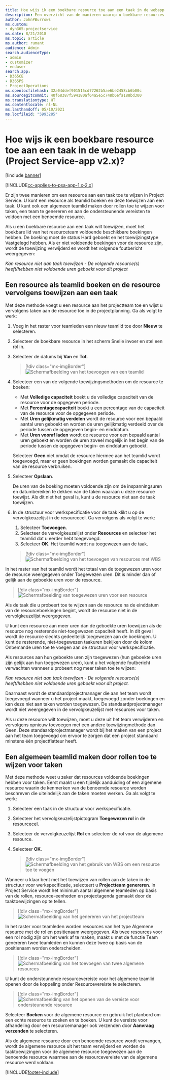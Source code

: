 ```yaml
---
title: Hoe wijs ik een boekbare resource toe aan een taak in de webapp
description: Een overzicht van de manieren waarop u boekbare resources kunt toewijzen.
author: JohnPBurrows
ms.custom:
- dyn365-projectservice
ms.date: 8/21/2018
ms.topic: article
ms.author: rumant
audience: Admin
search.audienceType:
- admin
- customizer
- enduser
search.app:
- D365CE
- D365PS
- ProjectOperations
ms.openlocfilehash: 32a04ddef901515cd77262b5ae6be2458cb6b00c
ms.sourcegitcommit: 40f68387f594180af64a5e5c748b6efa188bd300
ms.translationtype: HT
ms.contentlocale: nl-NL
ms.lasthandoff: 05/10/2021
ms.locfileid: "5993285"
---
```

# <a name="how-do-i-assign-a-bookable-resource-to-a-task-in-the-web-app-project-service-app-v2x"></a>Hoe wijs ik een boekbare resource toe aan een taak in de webapp (Project Service-app v2.x)?

[!include [banner](../includes/psa-now-project-operations.md)]

[!INCLUDE[cc-applies-to-psa-app-1.x-2.x](../includes/cc-applies-to-psa-app-1x-2x.md)]

Er zijn twee manieren om een resource aan een taak toe te wijzen in Project Service. U kunt een resource als teamlid boeken en deze toewijzen aan een taak. U kunt ook een algemeen teamlid maken door rollen toe te wijzen voor taken, een team te genereren en aan de ondersteunende vereisten te voldoen met een benoemde resource.

Als u een boekbare resource aan een taak wilt toewijzen, moet het boekbare lid van het resourceteam voldoende beschikbare boekingen hebben. De boeking moet de status Hard geboekt en het toewijzingstype Vastgelegd hebben. Als er niet voldoende boekingen voor de resource zijn, wordt de toewijzing verwijderd en wordt het volgende foutbericht weergegeven:

*Kan resource niet aan taak toewijzen - De volgende resource(s) heeft/hebben niet voldoende uren geboekt voor dit project*

## <a name="book-a-resource-as-a-team-member-and-then-assign-the-resource-to-a-task"></a>Een resource als teamlid boeken en de resource vervolgens toewijzen aan een taak

Met deze methode voegt u een resource aan het projectteam toe en wijst u vervolgens taken aan de resource toe in de projectplanning. Ga als volgt te werk:
1.  Voeg in het raster voor teamleden een nieuw teamlid toe door **Nieuw** te selecteren.
2.  Selecteer de boekbare resource in het scherm Snelle invoer en stel een rol in.
3.  Selecteer de datums bij **Van** en **Tot**.

    > [!div class="mx-imgBorder"] 
    > ![Schermafbeelding van het toevoegen van een teamlid](media/FAQ-Resources-to-Tasks2-1.png "Schermafbeelding van het toevoegen van een teamlid")
 
4.  Selecteer een van de volgende toewijzingsmethoden om de resource te boeken:
    - Met **Volledige capaciteit** boekt u de volledige capaciteit van de resource voor de opgegeven periode.
    - Met **Percentagecapaciteit** boekt u een percentage van de capaciteit van de resource voor de opgegeven periode.
    - Met **Uren gelijkmatig verdelen** wordt de resource voor een bepaald aantal uren geboekt en worden de uren gelijkmatig verdeeld over de periode tussen de opgegeven begin- en einddatum.
    - Met **Uren vooraf laden** wordt de resource voor een bepaald aantal uren geboekt en worden de uren zoveel mogelijk in het begin van de periode tussen de opgegeven begin- en einddatum geboekt.

    Selecteer **Geen** niet omdat de resource hiermee aan het teamlid wordt toegevoegd, maar er geen boekingen worden gemaakt die capaciteit van de resource verbruiken.
5.  Selecteer **Opslaan**.

    De uren van de boeking moeten voldoende zijn om de inspanningsuren en datumbereiken te dekken van de taken waaraan u deze resource toewijst. Als dit niet het geval is, kunt u de resource niet aan de taak toewijzen.

6.  In de structuur voor werkspecificatie voor de taak klikt u op de vervolgkeuzelijst in de resourcecel. Ga vervolgens als volgt te werk: 

    1. Selecteer **Toevoegen**.
    2. Selecteer de vervolgkeuzelijst onder **Resources** en selecteer het teamlid dat u eerder hebt toegevoegd.
    3. Selecteer **OK**. Het teamlid wordt nu toegewezen aan de taak.

    > [!div class="mx-imgBorder"] 
    > ![Schermafbeelding van het toevoegen van resources met WBS](media/FAQ-Resources-to-Tasks2-2.png "Schermafbeelding van het toevoegen van resources met WBS")
 
In het raster van het teamlid wordt het totaal van de toegewezen uren voor de resource weergegeven onder Toegewezen uren. Dit is minder dan of gelijk aan de geboekte uren voor de resource. 

> [!div class="mx-imgBorder"] 
> ![Schermafbeelding van toegewezen uren voor een resource](media/FAQ-Resources-to-Tasks2-3.png "Schermafbeelding van toegewezen uren voor een resource")
 
Als de taak die u probeert toe te wijzen aan de resource na de einddatum van de resourceboekingen begint, wordt de resource niet in de vervolgkeuzelijst weergegeven.

U kunt een resource aan meer uren dan de geboekte uren toewijzen als de resource nog resterende niet-toegewezen capaciteit heeft. In dit geval wordt de resource slechts gedeeltelijk toegewezen aan de boekingen. U kunt de resterende, niet-toegewezen taakuren bekijken door de kolom Onbemande uren toe te voegen aan de structuur voor werkspecificatie.

Als resources aan hun geboekte uren zijn toegewezen (hun geboekte uren zijn gelijk aan hun toegewezen uren), kunt u het volgende foutbericht verwachten wanneer u probeert nog meer taken toe te wijzen:

*Kan resource niet aan taak toewijzen - De volgende resource(s) heeft/hebben niet voldoende uren geboekt voor dit project.*

Daarnaast wordt de standaardprojectmanager die aan het team wordt toegevoegd wanneer u het project maakt, toegevoegd zonder boekingen en kan deze niet aan taken worden toegewezen. De standaardprojectmanager wordt niet weergegeven in de vervolgkeuzelijst met resources voor taken.

Als u deze resource wilt toewijzen, moet u deze uit het team verwijderen en vervolgens opnieuw toevoegen met een andere toewijzingmethode dan Geen. Deze standaardprojectmanager wordt bij het maken van een project aan het team toegevoegd om ervoor te zorgen dat een project standaard minstens één projectfiatteur heeft.

## <a name="create-a-generic-team-member-through-role-assignment-on-tasks"></a>Een algemeen teamlid maken door rollen toe te wijzen voor taken

Met deze methode weet u zeker dat resources voldoende boekingen hebben voor taken. Eerst maakt u een tijdelijk aanduiding of een algemene resource waarin de kenmerken van de benoemde resource worden beschreven die uiteindelijk aan de taken moeten werken. Ga als volgt te werk:

1. Selecteer een taak in de structuur voor werkspecificatie.
2. Selecteer het vervolgkeuzelijstpictogram **Toegewezen rol** in de resourcecel.
3. Selecteer de vervolgkeuzelijst **Rol** en selecteer de rol voor de algemene resource.
4. Selecteer **OK**.

    > [!div class="mx-imgBorder"] 
    > ![Schermafbeelding van het gebruik van WBS om een resource toe te voegen](media/FAQ-Resources-to-Tasks2-4.png "Schermafbeelding van het gebruik van WBS om een resource toe te voegen")
 
Wanneer u klaar bent met het toewijzen van rollen aan de taken in de structuur voor werkspecificatie, selecteert u **Projectteam genereren**. In Project Service wordt het minimum aantal algemene teamleden op basis van de rollen, resource-eenheden en projectagenda gemaakt door de taaktoewijzingen op te tellen.

> [!div class="mx-imgBorder"] 
> ![Schermafbeelding van het genereren van het projectteam](media/FAQ-Resources-to-Tasks2-5.png "Schermafbeelding van het genereren van het projectteam")
 
In het raster voor teamleden worden resources van het type Algemene resource met de rol en positienaam weergegeven. Als twee resources voor een rol nodig zijn om het werk af te maken, maakt u met de functie Team genereren twee teamleden en kunnen deze twee op basis van de positienaam worden onderscheiden.

> [!div class="mx-imgBorder"] 
> ![Schermafbeelding van het toevoegen van twee algemene resources](media/FAQ-Resources-to-Tasks2-6.png "Schermafbeelding van het toevoegen van twee algemene resources")
 
U kunt de ondersteunende resourcevereiste voor het algemene teamlid openen door de koppeling onder Resourcevereiste te selecteren.

> [!div class="mx-imgBorder"] 
> ![Schermafbeelding van het openen van de vereiste voor ondersteunende resource](media/FAQ-Resources-to-Tasks2-7.png "Schermafbeelding van het openen van de vereiste voor ondersteunende resource")

Selecteer **Boeken** voor de algemene resource en gebruik het planbord om een echte resource te zoeken en te boeken. U kunt de vereiste voor afhandeling door een resourcemanager ook verzenden door **Aanvraag verzenden** te selecteren.

Als de algemene resource door een benoemde resource wordt vervangen, wordt de algemene resource uit het team verwijderd en worden de taaktoewijzingen voor de algemene resource toegewezen aan de benoemde resource waarmee aan de resourcevereiste van de algemene resource werd voldaan.
 



[!INCLUDE[footer-include](../includes/footer-banner.md)]